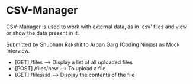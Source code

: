 # CSV-Manager

<p>
CSV-Manager is used to work with external data, as in 'csv' files and view or show the data present in it.
</p>

<p>Submitted by Shubham Rakshit to Arpan Garg (Coding Ninjas) as Mock Interview.</p>
<ul>
  <li>[GET] /files --> Display a list of all uploaded files</li>
  <li>[POST] /files/new --> To upload a file</li>
  <li>[GET] /files/:id --> Display the contents of the file</li>
</ul>
